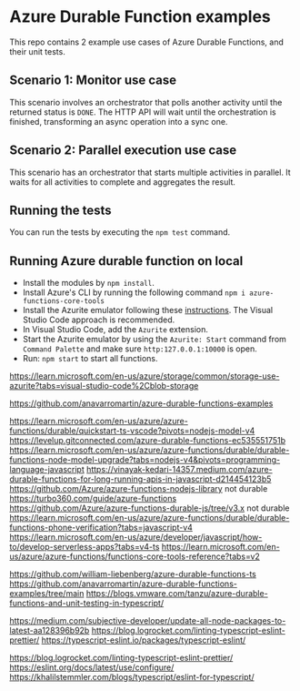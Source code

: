 # Azure Durable Function examples

This repo contains 2 example use cases of Azure Durable Functions, and their unit tests.

## Scenario 1: Monitor use case

This scenario involves an orchestrator that polls another activity until the returned status is `DONE`. The HTTP API will wait until the orchestration is finished, transforming an async operation into a sync one.

## Scenario 2: Parallel execution use case

This scenario has an orchestrator that starts multiple activities in parallel. It waits for all activities to complete and aggregates the result. 

## Running the tests

You can run the tests by executing the `npm test` command.

## Running Azure durable function on local

- Install the modules by `npm install`.
- Install Azure's CLI by running the following command `npm i azure-functions-core-tools`
- Install the Azurite emulator following these [instructions](https://learn.microsoft.com/en-us/azure/storage/common/storage-use-azurite?tabs=visual-studio). The Visual Studio Code approach is recommended.
- In Visual Studio Code, add the `Azurite` extension.
- Start the Azurite emulator by using the `Azurite: Start` command from `Command Palette` and make sure `http:127.0.0.1:10000` is open.
- Run: `npm start` to start all functions.


https://learn.microsoft.com/en-us/azure/storage/common/storage-use-azurite?tabs=visual-studio-code%2Cblob-storage

https://github.com/anavarromartin/azure-durable-functions-examples

https://learn.microsoft.com/en-us/azure/azure-functions/durable/quickstart-ts-vscode?pivots=nodejs-model-v4
https://levelup.gitconnected.com/azure-durable-functions-ec535551751b
https://learn.microsoft.com/en-us/azure/azure-functions/durable/durable-functions-node-model-upgrade?tabs=nodejs-v4&pivots=programming-language-javascript
https://vinayak-kedari-14357.medium.com/azure-durable-functions-for-long-running-apis-in-javascript-d214454123b5
https://github.com/Azure/azure-functions-nodejs-library not durable
https://turbo360.com/guide/azure-functions
https://github.com/Azure/azure-functions-durable-js/tree/v3.x not durable
https://learn.microsoft.com/en-us/azure/azure-functions/durable/durable-functions-phone-verification?tabs=javascript-v4
https://learn.microsoft.com/en-us/azure/developer/javascript/how-to/develop-serverless-apps?tabs=v4-ts
https://learn.microsoft.com/en-us/azure/azure-functions/functions-core-tools-reference?tabs=v2


https://github.com/william-liebenberg/azure-durable-functions-ts
https://github.com/anavarromartin/azure-durable-functions-examples/tree/main
https://blogs.vmware.com/tanzu/azure-durable-functions-and-unit-testing-in-typescript/

https://medium.com/subjective-developer/update-all-node-packages-to-latest-aa128396b92b
https://blog.logrocket.com/linting-typescript-eslint-prettier/
https://typescript-eslint.io/packages/typescript-eslint/

https://blog.logrocket.com/linting-typescript-eslint-prettier/
https://eslint.org/docs/latest/use/configure/
https://khalilstemmler.com/blogs/typescript/eslint-for-typescript/


